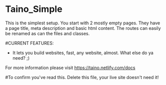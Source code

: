 # Taino_Simple
This is the simplest setup. 
You start with 2 mostly empty pages. 
They have a page title, meta description and basic html content. 
The routes can easily be renamed as can the files and classes.

#CURRENT FEATURES:
- It lets you build websites, fast, any website, almost. What else do ya need? ;)

For more information please visit https://taino.netlify.com/docs

#To confirm you've read this. Delete this file, your live site doesn't need it!
